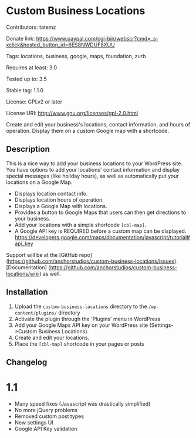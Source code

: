 # Custom Business Locations #
Contributors: tatemz

Donate link: https://www.paypal.com/cgi-bin/webscr?cmd=_s-xclick&hosted_button_id=6ES8NWDUF8XUU

Tags: locations, business, google, maps, foundation, zurb

Requires at least: 3.0

Tested up to: 3.5

Stable tag: 1.1.0

License: GPLv2 or later

License URI: http://www.gnu.org/licenses/gpl-2.0.html


Create and edit your business's locations, contact information, and hours of operation. Display them on a custom Google map with a shortcode.

## Description ##
This is a nice way to add your business locations to your WordPress site. You have options to add your locations' contact information and display special messages (like holiday hours), as well as automatically put your locations on a Google Map.

* Displays location contact info.
* Displays location hours of operation.
* Displays a Google Map with locations.
* Provides a button to Google Maps that users can then get directions to your business.
* Add your locations with a simple shortcode `[cbl-map]`.
* A Google API key is REQUIRED before a custom map can be displayed. <https://developers.google.com/maps/documentation/javascript/tutorial#api_key>

Support will be at the [GitHub repo] (https://github.com/anchorstudios/custom-business-locations/issues). [Documentation] (https://github.com/anchorstudios/custom-business-locations/wiki) as well.


## Installation ##

1. Upload the `custom-business-locations` directory to the `/wp-content/plugins/` directory
1. Activate the plugin through the 'Plugins' menu in WordPress
1. Add your Google Maps API key on your WordPress site (Settings->Custom Business Locations).
1. Create and edit your locations.
1. Place the `[cbl-map]` shortcode in your pages or posts

## Changelog ##

# 1.1 #
* Many speed fixes (Javascript was drastically simplified)
* No more jQuery problems
* Removed custom post types
* New settings UI
* Google API Key validation
